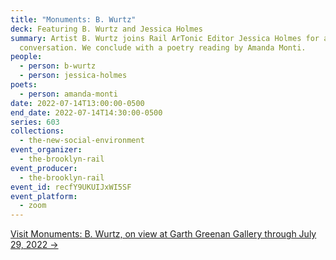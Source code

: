 ```yaml
---
title: "Monuments: B. Wurtz"
deck: Featuring B. Wurtz and Jessica Holmes
summary: Artist B. Wurtz joins Rail ArTonic Editor Jessica Holmes for a
  conversation. We conclude with a poetry reading by Amanda Monti.
people:
  - person: b-wurtz
  - person: jessica-holmes
poets:
  - person: amanda-monti
date: 2022-07-14T13:00:00-0500
end_date: 2022-07-14T14:30:00-0500
series: 603
collections:
  - the-new-social-environment
event_organizer:
  - the-brooklyn-rail
event_producer:
  - the-brooklyn-rail
event_id: recfY9UKUIJxWI5SF
event_platform:
  - zoom
---
```

[Visit Monuments: B. Wurtz, on view at Garth Greenan Gallery through July 29, 2022 →](https://www.garthgreenan.com/exhibitions/b-wurtz-monuments/press-release)
